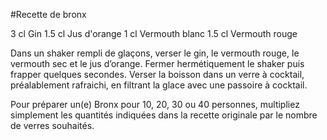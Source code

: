#Recette de bronx 

3 cl Gin
1.5 cl Jus d'orange
1 cl  Vermouth blanc
1.5 cl Vermouth rouge

Dans un shaker rempli de glaçons, verser le gin, le vermouth rouge, le vermouth sec et le jus d’orange. Fermer hermétiquement le shaker puis frapper quelques secondes. Verser la boisson dans un verre à cocktail, préalablement rafraichi, en filtrant la glace avec une passoire à cocktail.

Pour préparer un(e) Bronx pour 10, 20, 30 ou 40 personnes, multipliez simplement les quantités indiquées dans la recette originale par le nombre de verres souhaités.
